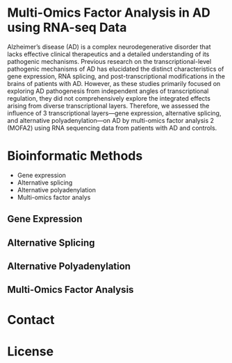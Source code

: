 # Multi-Omics Factor Analysis in AD using RNA-seq Data
Alzheimer’s disease (AD) is a complex neurodegenerative disorder that lacks effective clinical therapeutics and a detailed understanding of its pathogenic mechanisms. Previous research on the transcriptional-level pathogenic mechanisms of AD has elucidated the distinct characteristics of gene expression, RNA splicing, and post-transcriptional modifications in the brains of patients with AD. However, as these studies primarily focused on exploring AD pathogenesis from independent angles of transcriptional regulation, they did not comprehensively explore the integrated effects arising from diverse transcriptional layers. Therefore, we assessed the influence of 3 transcriptional layers—gene expression, alternative splicing, and alternative polyadenylation—on AD by multi-omics factor analysis 2 (MOFA2) using RNA sequencing data from patients with AD and controls. 
# Bioinformatic Methods
* Gene expression
* Alternative splicing
* Alternative polyadenylation
* Multi-omics factor analys
## Gene Expression

## Alternative Splicing
## Alternative Polyadenylation
## Multi-Omics Factor Analysis
# Contact
# License


